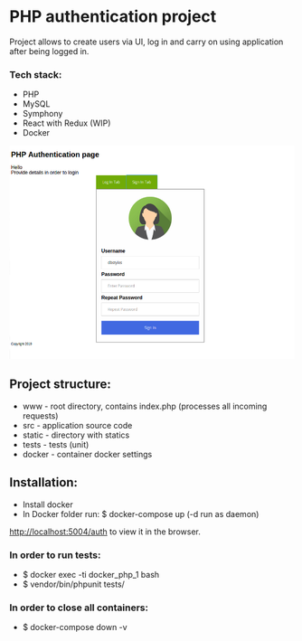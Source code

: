 
# PHP authentication project
Project allows to create users via UI, log in and carry on using application after being logged in.

### Tech stack:
* PHP
* MySQL
* Symphony
* React with Redux (WIP)
* Docker

![PHP Authentification](https://github.com/dbstylesnet/auth-php-react/blob/master/screenshot.png)

## Project structure:
* www - root directory, contains index.php (processes all incoming requests)
* src - application source code
* static - directory with statics
* tests - tests (unit)
* docker - container docker settings

##  Installation:
* Install docker
* In Docker folder run: $ docker-compose up (-d run as daemon)

[http://localhost:5004/auth](http://localhost:5004/auth) to view it in the browser.

### In order to run tests:
* $ docker exec -ti docker_php_1 bash
* $ vendor/bin/phpunit tests/

### In order to close all containers:
* $ docker-compose down -v
